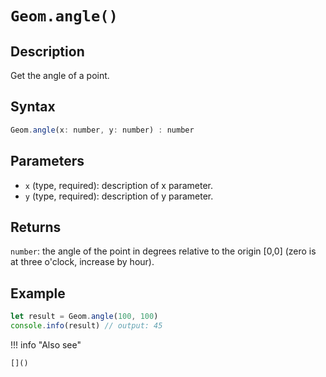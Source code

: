 # `Geom.angle()`

## Description
Get the angle of a point.

## Syntax
```javascript
Geom.angle(x: number, y: number) : number
```

## Parameters
- `x` (type, required): description of x parameter.
- `y` (type, required): description of y parameter.

## Returns
`number`: the angle of the point in degrees relative to the origin [0,0] (zero is at three o'clock, increase by hour).

## Example
```javascript
let result = Geom.angle(100, 100)
console.info(result) // output: 45
```

!!! info "Also see"

    []()